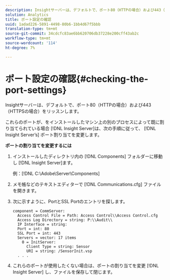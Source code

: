 ```yaml
---
description: Insightサーバーは、デフォルトで、ポート80（HTTPの場合）および443（HTTPSの場合）をリッスンします。
solution: Analytics
title: ポート設定の確認
uuid: 1adad226-5891-4498-80b6-1bb4d67f5bbb
translation-type: tm+mt
source-git-commit: 34cdcfc83ae6bb620706db37228e200cff43ab2c
workflow-type: tm+mt
source-wordcount: '114'
ht-degree: 7%

---
```



# ポート設定の確認{#checking-the-port-settings}

Insightサーバーは、デフォルトで、ポート80（HTTPの場合）および443（HTTPSの場合）をリッスンします。

これらのポートが、をインストールしたマシン上の別のプロセスによって既に割り当てられている場合 [!DNL Insight Server]は、次の手順に従って、 [!DNL Insight Server’s] ポート割り当てを変更します。

**ポートの割り当てを変更するには**

1. インストールしたディレクトリ内の [!DNL Components] フォルダーに移動し [!DNL Insight Server]ます。

   例：[!DNL C:\Adobe\Server\Components]

1. メモ帳などのテキストエディターで [!DNL Communications.cfg] ファイルを開きます。
1. 次に示すように、PortとSSL Portのエントリを探します。

   ```
   component = CommServer: 
     Access Control File = Path: Access Control\\Access Control.cfg
     Access Log Directory = string: P:\\Audit\\
     IP Interface = string: 
     Port = int: 80
     SSL Port = int: 443
     Servers = vector: 17 items
       0 = InitServer: 
         Client Type = string: Sensor
         URI = string: /SensorInit.vsp
     . . .
   ```

1. これらのポートが使用したくない場合は、ポートの割り当てを変更 [!DNL Insight Server] し、ファイルを保存して閉じます。
